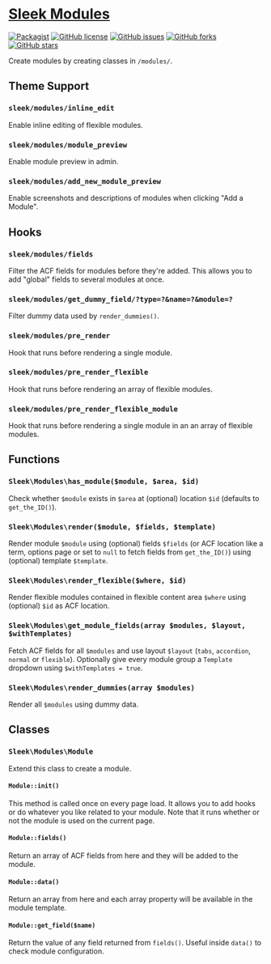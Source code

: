 # [Sleek Modules](https://github.com/powerbuoy/sleek-modules/)

[![Packagist](https://img.shields.io/packagist/vpre/powerbuoy/sleek-modules.svg?style=flat-square)](https://packagist.org/packages/powerbuoy/sleek-modules)
[![GitHub license](https://img.shields.io/github/license/powerbuoy/sleek-modules.svg?style=flat-square)](https://github.com/powerbuoy/sleek-modules/blob/master/LICENSE)
[![GitHub issues](https://img.shields.io/github/issues/powerbuoy/sleek-modules.svg?style=flat-square)](https://github.com/powerbuoy/sleek-modules/issues)
[![GitHub forks](https://img.shields.io/github/forks/powerbuoy/sleek-modules.svg?style=flat-square)](https://github.com/powerbuoy/sleek-modules/network)
[![GitHub stars](https://img.shields.io/github/stars/powerbuoy/sleek-modules.svg?style=flat-square)](https://github.com/powerbuoy/sleek-modules/stargazers)

Create modules by creating classes in `/modules/`.

## Theme Support

### `sleek/modules/inline_edit`

Enable inline editing of flexible modules.

### `sleek/modules/module_preview`

Enable module preview in admin.

### `sleek/modules/add_new_module_preview`

Enable screenshots and descriptions of modules when clicking "Add a Module".

## Hooks

### `sleek/modules/fields`

Filter the ACF fields for modules before they're added. This allows you to add "global" fields to several modules at once.

### `sleek/modules/get_dummy_field/?type=?&name=?&module=?`

Filter dummy data used by `render_dummies()`.

### `sleek/modules/pre_render`

Hook that runs before rendering a single module.

### `sleek/modules/pre_render_flexible`

Hook that runs before rendering an array of flexible modules.

### `sleek/modules/pre_render_flexible_module`

Hook that runs before rendering a single module in an an array of flexible modules.

## Functions

### `Sleek\Modules\has_module($module, $area, $id)`

Check whether `$module` exists in `$area` at (optional) location `$id` (defaults to `get_the_ID()`).

### `Sleek\Modules\render($module, $fields, $template)`

Render module `$module` using (optional) fields `$fields` (or ACF location like a term, options page or set to `null` to fetch fields from `get_the_ID()`) using (optional) template `$template`.

### `Sleek\Modules\render_flexible($where, $id)`

Render flexible modules contained in flexible content area `$where` using (optional) `$id` as ACF location.

### `Sleek\Modules\get_module_fields(array $modules, $layout, $withTemplates)`

Fetch ACF fields for all `$modules` and use layout `$layout` (`tabs`, `accordion`, `normal` or `flexible`). Optionally give every module group a `Template` dropdown using `$withTemplates = true`.

### `Sleek\Modules\render_dummies(array $modules)`

Render all `$modules` using dummy data.

## Classes

### `Sleek\Modules\Module`

Extend this class to create a module.

#### `Module::init()`

This method is called once on every page load. It allows you to add hooks or do whatever you like related to your module. Note that it runs whether or not the module is used on the current page.

#### `Module::fields()`

Return an array of ACF fields from here and they will be added to the module.

#### `Module::data()`

Return an array from here and each array property will be available in the module template.

#### `Module::get_field($name)`

Return the value of any field returned from `fields()`. Useful inside `data()` to check module configuration.
